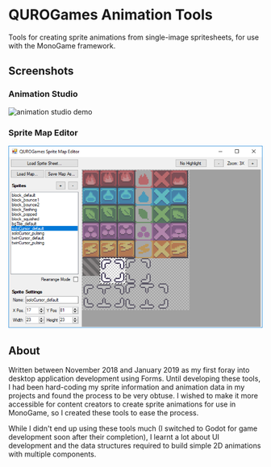 # QUROGames Animation Tools

Tools for creating sprite animations from single-image spritesheets, for use with the MonoGame framework.

## Screenshots

### Animation Studio
![animation studio demo](https://github.com/quinnvoker/quro-animation-tools/blob/master/docs/images/animationstudio.png)

### Sprite Map Editor
![animation studio demo](https://github.com/quinnvoker/quro-animation-tools/blob/master/docs/images/spritemap.png)

## About

Written between November 2018 and January 2019 as my first foray into desktop application development using Forms. Until developing these tools, I had been hard-coding my sprite information and animation data in my projects and found the process to be very obtuse. I wished to make it more accessible for content creators to create sprite animations for use in MonoGame, so I created these tools to ease the process.

While I didn't end up using these tools much (I switched to Godot for game development soon after their completion), I learnt a lot about UI development and the data structures required to build simple 2D animations with multiple components.